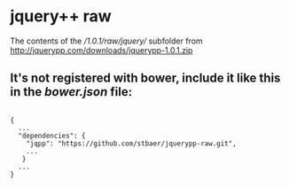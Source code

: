 # jquery++ raw

The contents of the */1.0.1/raw/jquery/* subfolder from 
http://jquerypp.com/downloads/jquerypp-1.0.1.zip

## It's not registered with bower, include it like this in the *bower.json* file:

```

{
  ...
  "dependencies": {
    "jqpp": "https://github.com/stbaer/jquerypp-raw.git",
    ...
   }
  ...
}
```
